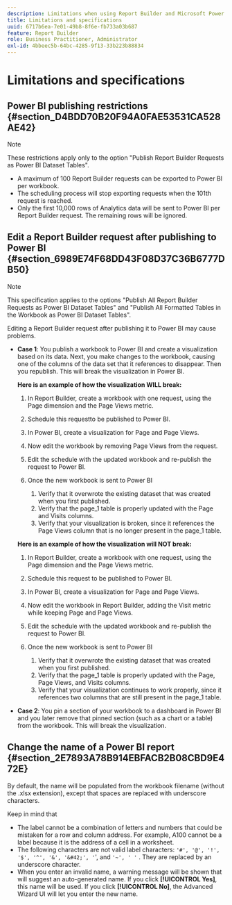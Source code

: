 ```yaml
---
description: Limitations when using Report Builder and Microsoft Power BI.
title: Limitations and specifications
uuid: 6717b6ea-7e01-49b8-8f6e-fb733a03b687
feature: Report Builder
role: Business Practitioner, Administrator
exl-id: 4bbeec5b-64bc-4285-9f13-33b223b88834
---
```

# Limitations and specifications

## Power BI publishing restrictions {#section_D4BDD70B20F94A0FAE53531CA528AE42}

>[!NOTE]
>
>These restrictions apply only to the option "Publish Report Builder Requests as Power BI Dataset Tables".

* A maximum of 100 Report Builder requests can be exported to Power BI per workbook.
* The scheduling process will stop exporting requests when the 101th request is reached.
* Only the first 10,000 rows of Analytics data will be sent to Power BI per Report Builder request. The remaining rows will be ignored.

## Edit a Report Builder request after publishing to Power BI {#section_6989E74F68DD43F08D37C36B6777DB50}

>[!NOTE]
>
>This specification applies to the options "Publish All Report Builder Requests as Power BI Dataset Tables" and "Publish All Formatted Tables in the Workbook as Power BI Dataset Tables".

Editing a Report Builder request after publishing it to Power BI may cause problems.

* **Case 1**: You publish a workbook to Power BI and create a visualization based on its data. Next, you make changes to the workbook, causing one of the columns of the data set that it references to disappear. Then you republish. This will break the visualization in Power BI.

  **Here is an example of how the visualization WILL break:**

    1. In Report Builder, create a workbook with one request, using the Page dimension and the Page Views metric.
    2. Schedule this requestto be published to Power BI.
    3. In Power BI, create a visualization for Page and Page Views.
    4. Now edit the workbook by removing Page Views from the request.
    5. Edit the schedule with the updated workbook and re-publish the request to Power BI.
    6. Once the new workbook is sent to Power BI

        1. Verify that it overwrote the existing dataset that was created when you first published.
        2. Verify that the page_1 table is properly updated with the Page and Visits columns.
        3. Verify that your visualization is broken, since it references the Page Views column that is no longer present in the page_1 table.

  **Here is an example of how the visualization will NOT break:**

    1. In Report Builder, create a workbook with one request, using the Page dimension and the Page Views metric.
    2. Schedule this request to be published to Power BI.
    3. In Power BI, create a visualization for Page and Page Views.
    4. Now edit the workbook in Report Builder, adding the Visit metric while keeping Page and Page Views.
    5. Edit the schedule with the updated workbook and re-publish the request to Power BI.
    6. Once the new workbook is sent to Power BI

        1. Verify that it overwrote the existing dataset that was created when you first published.
        2. Verify that the page_1 table is properly updated with the Page, Page Views, and Visits columns.
        3. Verify that your visualization continues to work properly, since it references two columns that are still present in the page_1 table.

* **Case 2**: You pin a section of your workbook to a dashboard in Power BI and you later remove that pinned section (such as a chart or a table) from the workbook. This will break the visualization.

## Change the name of a Power BI report {#section_2E7893A78B914EBFACB2B08CBD9E472E}

By default, the name will be populated from the workbook filename (without the .xlsx extension), except that spaces are replaced with underscore characters.

Keep in mind that

* The label cannot be a combination of letters and numbers that could be mistaken for a row and column address. For example, A100 cannot be a label because it is the address of a cell in a worksheet.
* The following characters are not valid label characters: `'#', '@', '!', '$', '^', '&', '&#42;', '`', and `'~', ' '` . They are replaced by an underscore character.
* When you enter an invalid name, a warning message will be shown that will suggest an auto-generated name. If you click **[!UICONTROL Yes]**, this name will be used. If you click **[!UICONTROL No]**, the Advanced Wizard UI will let you enter the new name.
